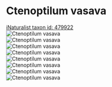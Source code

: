 
Ctenoptilum vasava
==================
  
[iNaturalist taxon id: 479922](https://www.inaturalist.org/taxa/479922)  
![Ctenoptilum vasava](https://inaturalist-open-data.s3.amazonaws.com/photos/2605058/medium.JPG)  
![Ctenoptilum vasava](https://inaturalist-open-data.s3.amazonaws.com/photos/2605053/medium.JPG)  
![Ctenoptilum vasava](https://inaturalist-open-data.s3.amazonaws.com/photos/2605054/medium.JPG)  
![Ctenoptilum vasava](https://inaturalist-open-data.s3.amazonaws.com/photos/2605055/medium.JPG)  
![Ctenoptilum vasava](https://inaturalist-open-data.s3.amazonaws.com/photos/2605056/medium.JPG)  
![Ctenoptilum vasava](https://inaturalist-open-data.s3.amazonaws.com/photos/2605057/medium.JPG)  
![Ctenoptilum vasava](https://inaturalist-open-data.s3.amazonaws.com/photos/2605059/medium.JPG)  
![Ctenoptilum vasava](https://inaturalist-open-data.s3.amazonaws.com/photos/2605060/medium.JPG)
